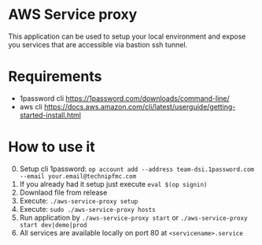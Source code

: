 # AWS Service proxy

This application can be used to setup your local environment and expose you services that are accessible via bastion ssh tunnel.

# Requirements

- 1password cli https://1password.com/downloads/command-line/
- aws cli https://docs.aws.amazon.com/cli/latest/userguide/getting-started-install.html

# How to use it

0. Setup cli 1password: `op account add --address team-dsi.1password.com --email your.email@technipfmc.com`
1. If you already had it setup just execute `eval $(op signin)`
2. Downlaod file from release
3. Execute: `./aws-service-proxy setup`
4. Execute: `sudo ./aws-service-proxy hosts`
5. Run application by `./aws-service-proxy start` or `./aws-service-proxy start dev|demo|prod`
6. All services are available locally on port 80 at `<servicename>.service`
